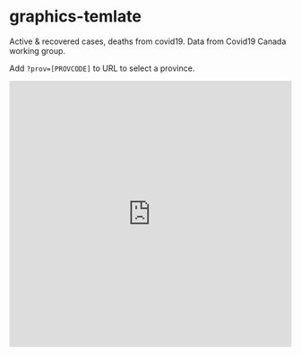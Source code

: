# graphics-temlate
Active & recovered cases, deaths from covid19. Data from Covid19 Canada working group.

Add `?prov=[PROVCODE]` to URL to select a province. 

<iframe src="https://vs-postmedia.github.io/covid-active-cases/?prov=bc" frameborder="0" height="475" scrolling="no" style="height:475px;width:100%"></iframe>
